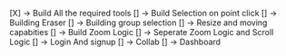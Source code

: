 [X] -> Build All the required tools
[] -> Build Selection on point click
[] -> Building Eraser
[] -> Building group selection
[] -> Resize and moving capabities
[] -> Build Zoom Logic
[] -> Seperate Zoom Logic and Scroll Logic 
[] -> Login And signup
[] -> Collab 
[] -> Dashboard


<!-- Two Ways to introduce Line Tool -->
<!-- Build a 2D array for the line -->